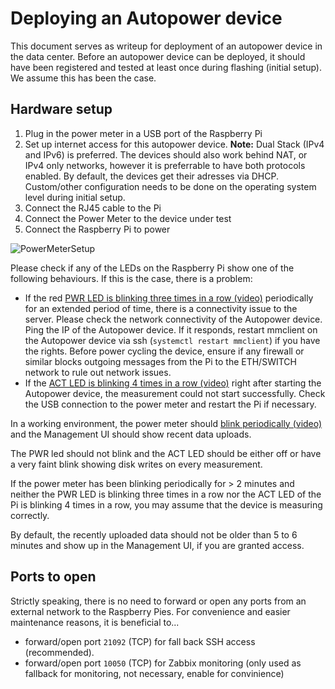 # Deploying an Autopower device

This document serves as writeup for deployment of an autopower device in the data center. Before an autopower device can be deployed, it should have been registered and tested at least once during flashing (initial setup). We assume this has been the case.

## Hardware setup
1. Plug in the power meter in a USB port of the Raspberry Pi
2. Set up internet access for this autopower device. **Note:** Dual Stack (IPv4 and IPv6) is preferred. The devices should also work behind NAT, or IPv4 only networks, however it is preferrable to have both protocols enabled. By default, the devices get their adresses via DHCP. Custom/other configuration needs to be done on the operating system level during initial setup.
3. Connect the RJ45 cable to the Pi
4. Connect the Power Meter to the device under test
5. Connect the Raspberry Pi to power

![PowerMeterSetup](https://github.com/user-attachments/assets/16b141c6-653e-41a7-8a34-5f6b43fcdc2d)

Please check if any of the LEDs on the Raspberry Pi show one of the following behaviours. If this is the case, there is a problem:

* If the red [PWR LED is blinking three times in a row (video)](https://github.com/user-attachments/assets/58c559cf-ebc2-44a6-bb93-a173dd1b309d) periodically for an extended period of time, there is a connectivity issue to the server. Please check the network connectivity of the Autopower device. Ping the IP of the Autopower device. If it responds, restart mmclient on the Autopower device via ssh (`systemctl restart mmclient`) if you have the rights. Before power cycling the device, ensure if any firewall or similar blocks outgoing messages from the Pi to the ETH/SWITCH network to rule out network issues.
* If the [ACT LED is blinking 4 times in a row (video)](https://github.com/user-attachments/assets/1d8bbb60-62c0-48fc-86a8-1be1338fea19) right after starting the Autopower device, the measurement could not start successfully. Check the USB connection to the power meter and restart the Pi if necessary.

In a working environment, the power meter should [blink periodically (video)](https://github.com/user-attachments/assets/977c5a8e-387a-4c16-ad62-053f82f23812) and the Management UI should show recent data uploads.

The PWR led should not blink and the ACT LED should be either off or have a very faint blink showing disk writes on every measurement. 

If the power meter has been blinking periodically for > 2 minutes and neither the PWR LED is blinking three times in a row nor the ACT LED of the Pi is blinking 4 times in a row, you may assume that the device is measuring correctly.

By default, the recently uploaded data should not be older than 5 to 6 minutes and show up in the Management UI, if you are granted access.

## Ports to open

Strictly speaking, there is no need to forward or open any ports from an external network to the Raspberry Pies. For convenience and easier maintenance reasons, it is beneficial to...

* forward/open port `21092` (TCP) for fall back SSH access (recommended).
* forward/open port `10050` (TCP) for Zabbix monitoring (only used as fallback for monitoring, not necessary, enable for convinience)
